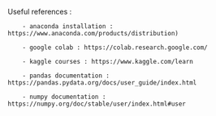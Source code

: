 Useful references : 

        - anaconda installation : https://www.anaconda.com/products/distribution)

        - google colab : https://colab.research.google.com/

        - kaggle courses : https://www.kaggle.com/learn 

        - pandas documentation : https://pandas.pydata.org/docs/user_guide/index.html

        - numpy documentation : https://numpy.org/doc/stable/user/index.html#user
   

        